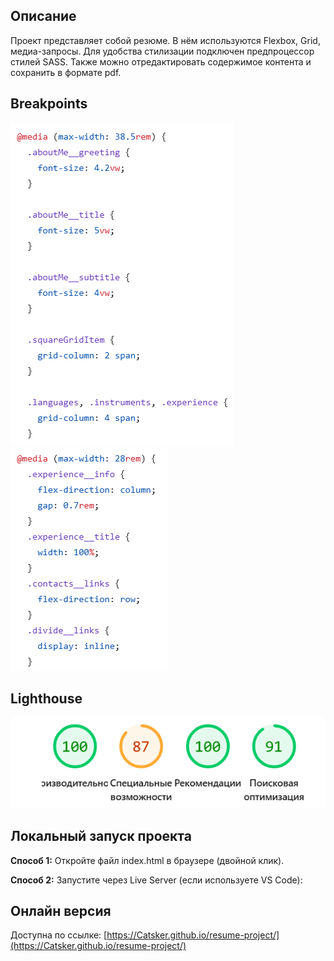 ## Описание
Проект представляет собой резюме. В нём используются Flexbox, Grid, медиа-запросы. Для удобства стилизации подключен предпроцессор стилей SASS. Также можно отредактировать содержимое контента и сохранить в формате pdf.

## Breakpoints
![alt text](image.png)
![alt text](image-1.png)

## Lighthouse
![alt text](image-2.png)

## Локальный запуск проекта

**Способ 1:** Откройте файл index.html в браузере (двойной клик).

**Способ 2:** Запустите через Live Server (если используете VS Code):

## Онлайн версия

Доступна по ссылке: [https://Catsker.github.io/resume-project/](https://Catsker.github.io/resume-project/)
